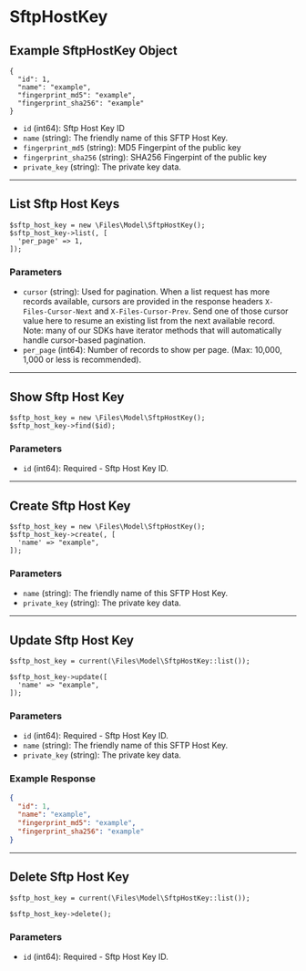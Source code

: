 # SftpHostKey

## Example SftpHostKey Object

```
{
  "id": 1,
  "name": "example",
  "fingerprint_md5": "example",
  "fingerprint_sha256": "example"
}
```

* `id` (int64): Sftp Host Key ID
* `name` (string): The friendly name of this SFTP Host Key.
* `fingerprint_md5` (string): MD5 Fingerpint of the public key
* `fingerprint_sha256` (string): SHA256 Fingerpint of the public key
* `private_key` (string): The private key data.

---

## List Sftp Host Keys

```
$sftp_host_key = new \Files\Model\SftpHostKey();
$sftp_host_key->list(, [
  'per_page' => 1,
]);
```


### Parameters

* `cursor` (string): Used for pagination.  When a list request has more records available, cursors are provided in the response headers `X-Files-Cursor-Next` and `X-Files-Cursor-Prev`.  Send one of those cursor value here to resume an existing list from the next available record.  Note: many of our SDKs have iterator methods that will automatically handle cursor-based pagination.
* `per_page` (int64): Number of records to show per page.  (Max: 10,000, 1,000 or less is recommended).

---

## Show Sftp Host Key

```
$sftp_host_key = new \Files\Model\SftpHostKey();
$sftp_host_key->find($id);
```


### Parameters

* `id` (int64): Required - Sftp Host Key ID.

---

## Create Sftp Host Key

```
$sftp_host_key = new \Files\Model\SftpHostKey();
$sftp_host_key->create(, [
  'name' => "example",
]);
```


### Parameters

* `name` (string): The friendly name of this SFTP Host Key.
* `private_key` (string): The private key data.

---

## Update Sftp Host Key

```
$sftp_host_key = current(\Files\Model\SftpHostKey::list());

$sftp_host_key->update([
  'name' => "example",
]);
```

### Parameters

* `id` (int64): Required - Sftp Host Key ID.
* `name` (string): The friendly name of this SFTP Host Key.
* `private_key` (string): The private key data.

### Example Response

```json
{
  "id": 1,
  "name": "example",
  "fingerprint_md5": "example",
  "fingerprint_sha256": "example"
}
```

---

## Delete Sftp Host Key

```
$sftp_host_key = current(\Files\Model\SftpHostKey::list());

$sftp_host_key->delete();
```

### Parameters

* `id` (int64): Required - Sftp Host Key ID.

